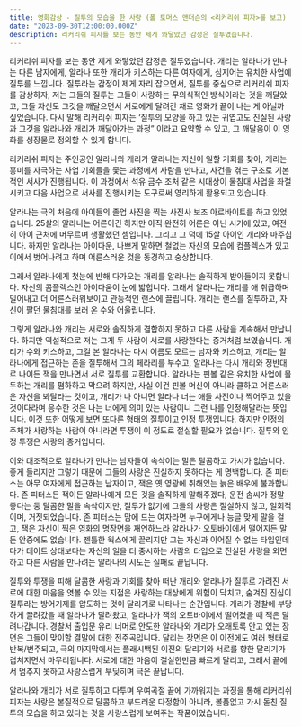 ```yaml
---
title: 영화감상 - 질투의 모습을 한 사랑 (폴 토머스 앤더슨의 <리커리쉬 피자>를 보고)
date: "2023-09-30T12:00:00.000Z"
description: 리커리쉬 피자를 보는 동안 제게 와닿았던 감정은 질투였습니다.
---
```


리커리쉬 피자를 보는 동안 제게 와닿았던 감정은 질투였습니다. 개리는 알라나가 만나는 다른 남자에게, 알라나 또한 개리가 키스하는 다른 여자에게, 심지어는 유치한 사업에 질투를 느낍니다. 질투라는 감정이 제게 자리 잡으면서, 질투를 중심으로 리커리쉬 피자를 감상하자, 저는 그들의 질투는 그들이 사랑하는 무의식적인 방식이라는 것을 깨달았고, 그들 자신도 그것을 깨달으면서 서로에게 달려간 채로 영화가 끝이 나는 게 아닐까 싶었습니다. 다시 말해 리커리쉬 피자는 ‘질투의 모양을 하고 있는 귀엽고도 진실된 사랑과 그것을 알라나와 개리가 깨달아가는 과정” 이라고 요약할 수 있고, 그 깨달음이 이 영화를 성장물로 정의할 수 있게 합니다. 

리커리쉬 피자는 주인공인 알라나와 개리가 알라나는 자신이 일할 기회를 찾아, 개리는 흥미를 자극하는 사업 기회들을 좇는 과정에서 사람을 만나고, 사건을 겪는 구조로 기본적인 서사가 진행됩니다. 이 과정에서 석유 금수 조처 같은 시대상이 물침대 사업을 좌절시키고 다음 사업으로 서사를 진행시키는 도구로써 영리하게 활용되고 있습니다. 

알라나는 극의 처음에 아이들의 졸업 사진을 찍는 사진사 보조 아르바이트를 하고 있었습니다. 25살의 알라나는 어른이긴 하지만 아직 완전히 어른은 아닌 시기에 있고, 여전히 아이 근처에 머무르며 생활했던 셈입니다. 그리고 그 덕에 15살 아이인 개리와 마주칩니다. 하지만 알라나는 아이다운, 나쁘게 말하면 철없는 자신의 모습에 컴플렉스가 있고 이에서 벗어나려고 하며 어른스러운 것을 동경하고 숭상합니다. 

그래서 알라나에게 첫눈에 반해 다가오는 개리를 알라나는 솔직하게 받아들이지 못합니다. 자신의 콤플렉스인 아이다움이 눈에 밟힙니다. 그래서 알라나는 개리를 애 취급하며 밀어내고 더 어른스러워보이고 관능적인 랜스에 끌립니다. 개리는 랜스를 질투하고, 자신이 팔던 물침대를 보러 온 수와 어울립니다. 

그렇게 알라나와 개리는 서로와 솔직하게 결합하지 못하고 다른 사람을 계속해서 만납니다. 하지만 역설적으로 저는 그게 두 사람이 서로를 사랑한다는 증거처럼 보였습니다. 개리가 수와 키스하고, 그걸 본 알라나는 다시 이름도 모르는 남자와 키스하고, 개리는 알라나에게 접근하는 존을 질투해서 그의 페라리를 부수고, 알라나는 다시 개리와 정반대로 나이든 잭을 만나면서 서로 질투를 교환합니다. 알라나는 핀볼 같은 유치한 사업에 몰두하는 개리를 폄하하고 막으려 하지만, 사실 이건 핀볼 머신이 아니라 쿨하고 어른스러운 자신을 봐달라는 것이고, 개리가 나 아니면 알라나 너는 애들 사진이나 찍어주고 있을 것이다라며 응수한 것은 나는 너에게 의미 있는 사람이니 그런 나를 인정해달라는 뜻입니다. 이것 또한 어떻게 보면 또다른 형태의 질투이고 인정 투쟁입니다. 하지만 인정의 주체가 사랑하는 사람이 아니라면 투쟁이 이 정도로 절실할 필요가 없습니다. 질투와 인정 투쟁은 사랑의 증거입니다. 

이와 대조적으로 알라나가 만나는 남자들이 속삭이는 말은 달콤하고 가시가 없습니다. 좋게 들리지만 그렇기 때문에 그들의 사랑은 진실하지 못하다는 게 명백합니다. 존 피터스는 아무 여자에게 접근하는 남자이고, 잭은 옛 영광에 취해있는 늙은 배우에 불과합니다. 존 피터스든 잭이든 알라나에게 모든 것을 솔직하게 말해주겠다, 운전 솜씨가 정말 좋다는 둥 달콤한 말을 속삭이지만, 질투가 없기에 그들의 사랑은 절실하지 않고, 일회적이며, 거짓되었습니다. 존 피터스는 맘에 드는 여자라면 누구에게나 능글 맞게 말을 걸고, 잭은 자신이 찍은 영화의 명장면을 재연하느라 알라나가 오토바이에서 떨어지든 말든 안중에도 없습니다. 젠틀한 웍스에게 끌리지만 그는 자신과 이어질 수 없는 타입인데다가 데이트 상대보다는 자신의 일을 더 중시하는 사람의 타입으로 진실된 사랑을 외면하고 다른 사람을 만나려는 알라나의 시도는 실패로 끝납니다. 

질투와 투쟁을 피해 달콤한 사랑과 기회를 찾아 떠난 개리와 알라나가 질투로 가려진 서로에 대한 마음을 엿볼 수 있는 지점은 사랑하는 대상에게 위험이 닥치고, 숨겨진 진심이 질투라는 방어기제를 압도하는 것이 달리기로 나타나는 순간입니다. 개리가 경찰에 부당하게 끌려갔을 때 알라나가 달려왔고, 알라나가 잭의 오토바이에서 떨어졌을 때 잭은 달려나갑니다. 경찰서 출입문 유리 너머로 안도한 알라나와 개리가 오래토록 안고 있는 장면은 그들이 맞이할 결말에 대한 전주곡입니다. 달리는 장면은 이 이전에도 여러 형태로 반복/변주되고, 극의 마지막에서는 플래시백된 이전의 달리기와 서로를 향한 달리기가 겹쳐지면서 마무리됩니다. 서로에 대한 마음이 절실한만큼 빠르게 달리고, 그래서 끝에서 멈추지 못하고 사랑스럽게 부딪히며 극은 끝납니다. 

알라나와 개리가 서로 질투하고 다투며 우여곡절 끝에 가까워지는 과정을 통해 리커리쉬 피자는 사랑은 본질적으로 달콤하고 부드러운 다정함이 아니라, 볼품없고 가시 돋친 질투의 모습을 하고 있다는 것을 사랑스럽게 보여주는 작품이었습니다. 